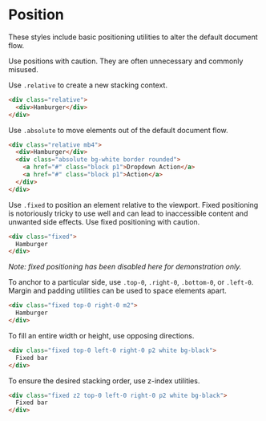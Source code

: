 # Position

These styles include basic positioning utilities to alter the default document flow.

<p class="red">Use positions with caution. They are often unnecessary and commonly misused.</p>

Use `.relative` to create a new stacking context.

```html
<div class="relative">
  <div>Hamburger</div>
</div>
```

Use `.absolute` to move elements out of the default document flow.

```html
<div class="relative mb4">
  <div>Hamburger</div>
  <div class="absolute bg-white border rounded">
    <a href="#" class="block p1">Dropdown Action</a>
    <a href="#" class="block p1">Action</a>
  </div>
</div>
```

Use `.fixed` to position an element relative to the viewport. Fixed positioning is notoriously tricky to use well and can lead to inaccessible content and unwanted side effects. Use fixed positioning with caution.

```html
<div class="fixed">
  Hamburger
</div>
```

*Note: fixed positioning has been disabled here for demonstration only.*

To anchor to a particular side, use `.top-0`, `.right-0`, `.bottom-0`, or `.left-0`. Margin and padding utilities can be used to space elements apart.

```html
<div class="fixed top-0 right-0 m2">
  Hamburger
</div>
```

To fill an entire width or height, use opposing directions.

```html
<div class="fixed top-0 left-0 right-0 p2 white bg-black">
  Fixed bar
</div>
```

To ensure the desired stacking order, use z-index utilities.

```html
<div class="fixed z2 top-0 left-0 right-0 p2 white bg-black">
  Fixed bar
</div>
```


